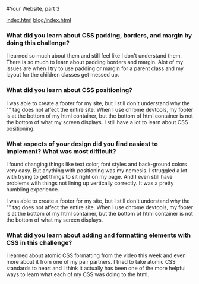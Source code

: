 #Your Website, part 3 

[index.html](http://edella2.github.io/index.html)
[blog/index.html](http://edella2.github.io/blog/index.html)



### What did you learn about CSS padding, borders, and margin by doing this challenge?

I learned so much about them and still feel like I don't understand them. There is so much to learn about padding borders and margin.  Alot of my issues are when I try to use padding or margin for a parent class and my layout for the children classes get messed up. 

### What did you learn about CSS positioning?

I was able to create a footer for my site, but I still don't understand why the "<html>" tag does not affect the entire site.  When I use chrome devtools, my footer is at the bottom of my html container, but the bottom of html container is not the bottom of what my screen displays.  I still have a lot to learn about CSS positioning.

### What aspects of your design did you find easiest to implement? What was most difficult?

I found changing things like text color, font styles and back-ground colors very easy.  But anything with positioning was my nemesis.  I struggled a lot with trying to get things to sit right on my page.  And I even still have problems with things not lining up vertically correctly.  It was a pretty humbling experience.

I was able to create a footer for my site, but I still don't understand why the "<html>" tag does not affect the entire site.  When I use chrome devtools, my footer is at the bottom of my html container, but the bottom of html container is not the bottom of what my screen displays.  

### What did you learn about adding and formatting elements with CSS in this challenge?


I learned about atomic CSS formatting from the video this week and even more about it from one of my pair partners.  I tried to take atomic CSS standards to heart and I think it actually has been one of the more helpful ways to learn what each of my CSS was doing to the html.
